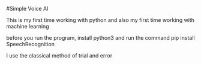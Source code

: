 #Simple Voice AI

This is my first time working with python and also my first time working with machine learning

before you run the program, install python3 and run the command pip install SpeechRecognition

I use the classical method of trial and error
